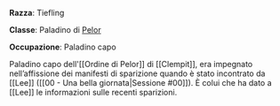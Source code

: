 **Razza**: Tiefling

**Classe**: Paladino di [Pelor](https://forgottenrealms.fandom.com/wiki/Pelor)

**Occupazione**: Paladino capo

Paladino capo dell'[[Ordine di Pelor]] di [[Clempit]], era impegnato nell’affissione dei manifesti di sparizione quando è stato incontrato da [[Lee]] ([[00 - Una bella giornata|Sessione #00]]). È colui che ha dato a [[Lee]] le informazioni sulle recenti sparizioni.
